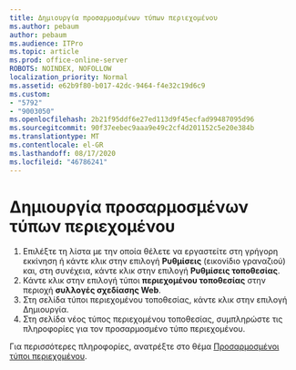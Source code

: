 ```yaml
---
title: Δημιουργία προσαρμοσμένων τύπων περιεχομένου
ms.author: pebaum
author: pebaum
ms.audience: ITPro
ms.topic: article
ms.prod: office-online-server
ROBOTS: NOINDEX, NOFOLLOW
localization_priority: Normal
ms.assetid: e62b9f80-b017-42dc-9464-f4e32c19d6c9
ms.custom:
- "5792"
- "9003050"
ms.openlocfilehash: 2b21f95ddf6e27ed113d9f45ecfad99487095d96
ms.sourcegitcommit: 90f37eebec9aaa9e49c2cf4d201152c5e20e384b
ms.translationtype: MT
ms.contentlocale: el-GR
ms.lasthandoff: 08/17/2020
ms.locfileid: "46786241"
---
```

# <a name="create-custom-content-types"></a>Δημιουργία προσαρμοσμένων τύπων περιεχομένου

1. Επιλέξτε τη λίστα με την οποία θέλετε να εργαστείτε στη γρήγορη εκκίνηση ή κάντε κλικ στην επιλογή **Ρυθμίσεις**  (εικονίδιο γραναζιού) και, στη συνέχεια, κάντε κλικ στην επιλογή  **Ρυθμίσεις τοποθεσίας**.
2. Κάντε κλικ στην επιλογή τύποι **περιεχομένου τοποθεσίας**  στην περιοχή  **συλλογές σχεδίασης Web**.
3. Στη σελίδα τύποι περιεχομένου τοποθεσίας, κάντε κλικ στην επιλογή Δημιουργία.
4. Στη σελίδα νέος τύπος περιεχομένου τοποθεσίας, συμπληρώστε τις πληροφορίες για τον προσαρμοσμένο τύπο περιεχομένου.

Για περισσότερες πληροφορίες, ανατρέξτε στο θέμα  [Προσαρμοσμένοι τύποι περιεχομένου](https://support.microsoft.com/office/e1277a2e-a1e8-4473-9126-91a0647766e5#__toc323548991).